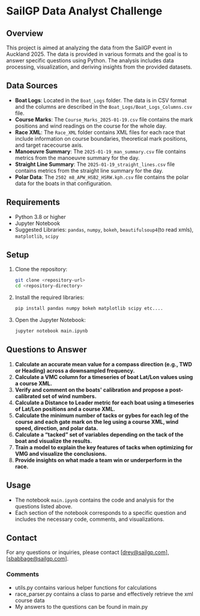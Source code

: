 # SailGP Data Analyst Challenge

## Overview

This project is aimed at analyzing the data from the SailGP event in Auckland 2025. The data is provided in various formats and the goal is to answer specific questions using Python. The analysis includes data processing, visualization, and deriving insights from the provided datasets.

## Data Sources

- **Boat Logs**: Located in the `Boat_Logs` folder. The data is in CSV format and the columns are described in the `Boat_Logs/Boat_Logs_Columns.csv` file.
- **Course Marks**: The `Course_Marks_2025-01-19.csv` file contains the mark positions and wind readings on the course for the whole day.
- **Race XML**: The `Race_XML` folder contains XML files for each race that include information on course boundaries, theoretical mark positions, and target racecourse axis.
- **Manoeuvre Summary**: The `2025-01-19_man_summary.csv` file contains metrics from the manoeuvre summary for the day.
- **Straight Line Summary**: The `2025-01-19_straight_lines.csv` file contains metrics from the straight line summary for the day.
- **Polar Data**: The `2502 m8_APW_HSB2_HSRW.kph.csv` file contains the polar data for the boats in that configuration.

## Requirements

- Python 3.8 or higher
- Jupyter Notebook
- Suggested Libraries: `pandas`, `numpy`, `bokeh`, `beautifulsoup4`(to read xmls), `matplotlib`, `scipy`

## Setup

1. Clone the repository:
    ```sh
    git clone <repository-url>
    cd <repository-directory>
    ```

2. Install the required libraries:
    ```sh
    pip install pandas numpy bokeh matplotlib scipy etc....
    ```

3. Open the Jupyter Notebook:
    ```sh
    jupyter notebook main.ipynb
    ```

## Questions to Answer

1. **Calculate an accurate mean value for a compass direction (e.g., TWD or Heading) across a downsampled frequency.**
2. **Calculate a VMC column for a timeseries of boat Lat/Lon values using a course XML.**
3. **Verify and comment on the boats' calibration and propose a post-calibrated set of wind numbers.**
4. **Calculate a Distance to Leader metric for each boat using a timeseries of Lat/Lon positions and a course XML.**
5. **Calculate the minimum number of tacks or gybes for each leg of the course and each gate mark on the leg using a course XML, wind speed, direction, and polar data.**
6. **Calculate a “tacked” set of variables depending on the tack of the boat and visualize the results.**
7. **Train a model to explain the key features of tacks when optimizing for VMG and visualize the conclusions.**
8. **Provide insights on what made a team win or underperform in the race.**

## Usage

- The notebook `main.ipynb` contains the code and analysis for the questions listed above.
- Each section of the notebook corresponds to a specific question and includes the necessary code, comments, and visualizations.


## Contact

For any questions or inquiries, please contact [drey@sailgp.com], [sbabbage@sailgp.com].


### Comments
- utils.py contains various helper functions for calculations
- race_parser.py contains a class to parse and effectively retrieve the xml course data
- My answers to the questions can be found in main.py 
